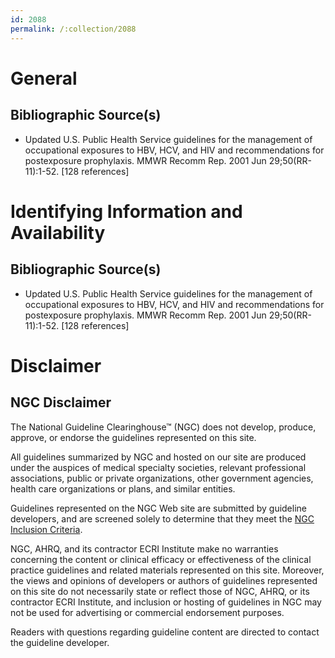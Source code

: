 ```yaml
---
id: 2088
permalink: /:collection/2088
---
```


# General

## Bibliographic Source(s)

- Updated U.S. Public Health Service guidelines for the management of occupational exposures to HBV, HCV, and HIV and recommendations for postexposure prophylaxis. MMWR Recomm Rep. 2001 Jun 29;50(RR-11):1-52. [128 references]

# Identifying Information and Availability

## Bibliographic Source(s)

- Updated U.S. Public Health Service guidelines for the management of occupational exposures to HBV, HCV, and HIV and recommendations for postexposure prophylaxis. MMWR Recomm Rep. 2001 Jun 29;50(RR-11):1-52. [128 references]

# Disclaimer

## NGC Disclaimer

The National Guideline Clearinghouse™ (NGC) does not develop, produce, approve, or endorse the guidelines represented on this site.

All guidelines summarized by NGC and hosted on our site are produced under the auspices of medical specialty societies, relevant professional associations, public or private organizations, other government agencies, health care organizations or plans, and similar entities.

Guidelines represented on the NGC Web site are submitted by guideline developers, and are screened solely to determine that they meet the [NGC Inclusion Criteria](/help-and-about/summaries/inclusion-criteria).

NGC, AHRQ, and its contractor ECRI Institute make no warranties concerning the content or clinical efficacy or effectiveness of the clinical practice guidelines and related materials represented on this site. Moreover, the views and opinions of developers or authors of guidelines represented on this site do not necessarily state or reflect those of NGC, AHRQ, or its contractor ECRI Institute, and inclusion or hosting of guidelines in NGC may not be used for advertising or commercial endorsement purposes.

Readers with questions regarding guideline content are directed to contact the guideline developer.

